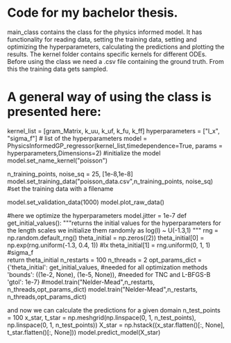 # Code for my bachelor thesis.
main_class contains the class for the physics informed model. It has functionality for reading data, setting the training data, setting and optimizing the hyperparameters, calculating the predictions and plotting the results.
The kernel folder contains specific kernels for different ODEs. Before using the class we need a .csv file containing the ground truth. From this the training data gets sampled.
# A general way of using the class is presented here:



kernel_list = [gram_Matrix, k_uu, k_uf, k_fu, k_ff]
hyperparameters = ["l_x", "sigma_f"]  # list of the hyperparameters
model = PhysicsInformedGP_regressor(kernel_list,timedependence=True, params = hyperparameters,Dimensions=2)  #initialize the model
model.set_name_kernel("poisson")

n_training_points, noise_sq = 25, [1e-8,1e-8]  
model.set_training_data("poisson_data.csv",n_training_points, noise_sq) #set the training data with a filename 

model.set_validation_data(1000)
model.plot_raw_data()

#here we optimize the hyperparameters
model.jitter = 1e-7
def get_initial_values():
    """returns the initial values for the hyperparameters
    for the length scales we initialize them randomly as log(l) ~ U(-1.3,1)
    """
    rng = np.random.default_rng()
    theta_initial = np.zeros((2))
    theta_initial[0] = np.exp(rng.uniform(-1.3, 0.4, 1))  #lx
    theta_initial[1] = rng.uniform(0, 1, 1)               #sigma_f              
    return theta_initial
n_restarts = 100
n_threads = 2
opt_params_dict = {'theta_initial': get_initial_values,   #needed for all optimization methods
                    'bounds': ((1e-2, None), (1e-5, None)), #needed for TNC and L-BFGS-B
                    'gtol': 1e-7}
#model.train("Nelder-Mead",n_restarts, n_threads,opt_params_dict)
model.train("Nelder-Mead",n_restarts, n_threads,opt_params_dict)

and now we can calculate the predictions for a given domain
n_test_points = 100
x_star, t_star = np.meshgrid(np.linspace(0, 1, n_test_points), np.linspace(0, 1, n_test_points))
X_star = np.hstack((x_star.flatten()[:, None], t_star.flatten()[:, None]))
model.predict_model(X_star)